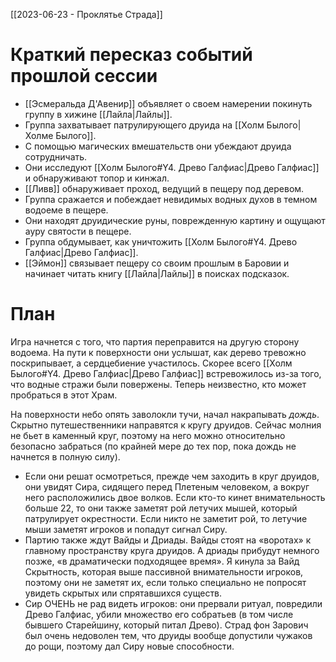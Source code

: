 [[2023-06-23 - Проклятье Страда]]

# Краткий пересказ событий прошлой сессии

- [[Эсмеральда Д'Авенир]] объявляет о своем намерении покинуть группу в хижине [[Лайла|Лайлы]].
- Группа захватывает патрулирующего друида на [[Холм Былого|Холме Былого]].
- С помощью магических вмешательств они убеждают друида сотрудничать.
- Они исследуют [[Холм Былого#Y4. Древо Галфиас|Древо Галфиас]] и обнаруживают топор и кинжал.
- [[Ливв]] обнаруживает проход, ведущий в пещеру под деревом.
- Группа сражается и побеждает невидимых водных духов в темном водоеме в пещере.
- Они находят друидические руны, поврежденную картину и ощущают ауру святости в пещере.
- Группа обдумывает, как уничтожить [[Холм Былого#Y4. Древо Галфиас|Древо Галфиас]].
- [[Эймон]] связывает пещеру со своим прошлым в Баровии и начинает читать книгу [[Лайла|Лайлы]] в поисках подсказок.


# План

Игра начнется с того, что партия переправится на другую сторону водоема. На пути к поверхности они услышат, как дерево тревожно поскрипывает, а сердцебиение участилось. Скорее всего [[Холм Былого#Y4. Древо Галфиас|Древо Галфиас]] встревожилось из-за того, что водные стражи были повержены. Теперь неизвестно, кто может пробраться в этот Храм.

На поверхности небо опять заволокли тучи, начал накрапывать *дождь*. Скрытно путешественники направятся к кругу друидов. Сейчас молния не бьет в каменный круг, поэтому на него можно относительно безопасно забраться (по крайней мере до тех пор, пока дождь не начнется в полную силу).

- Если они решат осмотреться, прежде чем заходить в круг друидов, они увидят Сира, сидящего перед Плетеным человеком, а вокруг него расположились двое волков. Если кто-то кинет внимательность больше 22, то они также заметят рой летучих мышей, который патрулирует окрестности. Если никто не заметит рой, то летучие мыши заметят игроков и попадут сигнал Сиру.
- Партию также ждут Вайды и Дриады. Вайды стоят на «воротах» к главному пространству круга друидов. А дриады прибудут немного позже, «в драматически подходящее время». Я кинула за Вайд Скрытность, которая выше пассивной внимательности игроков, поэтому они не заметят их, если только специально не попросят увидеть скрытых или спрятавшихся существ.
- Сир ОЧЕНЬ не рад видеть игроков: они прервали ритуал, повредили Древо Галфиас, убили множество его собратьев (в том числе бывшего Старейшину, который питал Древо). Страд фон Зарович был очень недоволен тем, что друиды вообще допустили чужаков до рощи, поэтому дал Сиру новые способности.